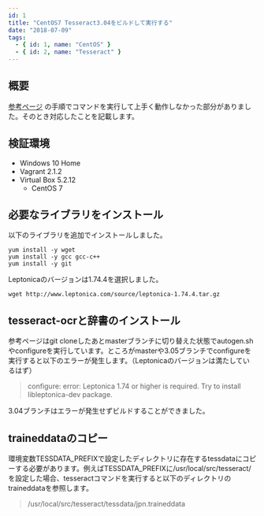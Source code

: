 ```yaml
---
id: 1
title: "CentOS7 Tesseract3.04をビルドして実行する"
date: "2018-07-09"
tags:
  - { id: 1, name: "CentOS" }
  - { id: 2, name: "Tesseract" }
---
```


## 概要

[参考ページ](https://qiita.com/hatahata/items/4daddebb5e84ea575332) の手順でコマンドを実行して上手く動作しなかった部分がありました。そのとき対応したことを記載します。

## 検証環境

- Windows 10 Home
- Vagrant 2.1.2
- Virtual Box 5.2.12
  - CentOS 7

## 必要なライブラリをインストール

以下のライブラリを追加でインストールしました。

```shell
yum install -y wget
yum install -y gcc gcc-c++
yum install -y git
```

Leptonicaのバージョンは1.74.4を選択しました。

```shell
wget http://www.leptonica.com/source/leptonica-1.74.4.tar.gz
```

## tesseract-ocrと辞書のインストール

参考ページはgit cloneしたあとmasterブランチに切り替えた状態でautogen.shやconfigureを実行しています。ところがmasterや3.05ブランチでconfigureを実行すると以下のエラーが発生します。（Leptonicaのバージョンは満たしているはず）

> configure: error: Leptonica 1.74 or higher is required. Try to install libleptonica-dev package. 

3.04ブランチはエラーが発生せずビルドすることができました。

## traineddataのコピー

環境変数TESSDATA_PREFIXで設定したディレクトリに存在するtessdataにコピーする必要があります。例えばTESSDATA_PREFIXに/usr/local/src/tesseract/を設定した場合、tesseractコマンドを実行すると以下のディレクトリのtraineddataを参照します。

> /usr/local/src/tesseract/tessdata/jpn.traineddata
